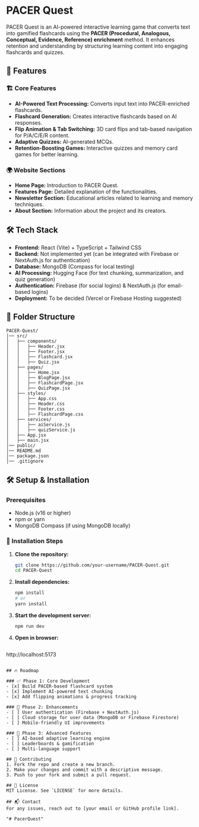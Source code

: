 # PACER Quest

PACER Quest is an AI-powered interactive learning game that converts text into gamified flashcards using the **PACER (Procedural, Analogous, Conceptual, Evidence, Reference) enrichment** method. It enhances retention and understanding by structuring learning content into engaging flashcards and quizzes.

## 🚀 Features

### 🏗 Core Features
- **AI-Powered Text Processing:** Converts input text into PACER-enriched flashcards.
- **Flashcard Generation:** Creates interactive flashcards based on AI responses.
- **Flip Animation & Tab Switching:** 3D card flips and tab-based navigation for P/A/C/E/R content.
- **Adaptive Quizzes:** AI-generated MCQs.
- **Retention-Boosting Games:** Interactive quizzes and memory card games for better learning.

### 🌍 Website Sections
- **Home Page:** Introduction to PACER Quest.
- **Features Page:** Detailed explanation of the functionalities.
- **Newsletter Section:** Educational articles related to learning and memory techniques.
- **About Section:** Information about the project and its creators.

## 🛠 Tech Stack

- **Frontend:** React (Vite) + TypeScript + Tailwind CSS
- **Backend:** Not implemented yet (can be integrated with Firebase or NextAuth.js for authentication)
- **Database:** MongoDB (Compass for local testing)
- **AI Processing:** Hugging Face (for text chunking, summarization, and quiz generation)
- **Authentication:** Firebase (for social logins) & NextAuth.js (for email-based logins)
- **Deployment:** To be decided (Vercel or Firebase Hosting suggested)

## 📂 Folder Structure
```
PACER-Quest/
│── src/
│   ├── components/
│   │   ├── Header.jsx
│   │   ├── Footer.jsx
│   │   ├── Flashcard.jsx
│   │   ├── Quiz.jsx
│   ├── pages/
│   │   ├── Home.jsx
│   │   ├── BlogPage.jsx
│   │   ├── FlashcardPage.jsx
│   │   ├── QuizPage.jsx
│   ├── styles/
│   │   ├── App.css
│   │   ├── Header.css
│   │   ├── Footer.css
│   │   ├── FlashcardPage.css
│   ├── services/
│   │   ├── aiService.js
│   │   ├── quizService.js
│   ├── App.jsx
│   ├── main.jsx
│── public/
│── README.md
│── package.json
│── .gitignore
```

## 🛠 Setup & Installation

### Prerequisites
- Node.js (v16 or higher)
- npm or yarn
- MongoDB Compass (if using MongoDB locally)

### 🔧 Installation Steps
1. **Clone the repository:**
   ```bash
   git clone https://github.com/your-username/PACER-Quest.git
   cd PACER-Quest
   ```
2. **Install dependencies:**
   ```bash
   npm install
   # or
   yarn install
   ```
3. **Start the development server:**
   ```bash
   npm run dev
   ```
4. **Open in browser:**
   ```
http://localhost:5173
   ```

## 🔥 Roadmap

### ✅ Phase 1: Core Development
- [x] Build PACER-based flashcard system
- [x] Implement AI-powered text chunking
- [x] Add flipping animations & progress tracking

### 🚀 Phase 2: Enhancements
- [ ] User authentication (Firebase + NextAuth.js)
- [ ] Cloud storage for user data (MongoDB or Firebase Firestore)
- [ ] Mobile-friendly UI improvements

### 🌟 Phase 3: Advanced Features
- [ ] AI-based adaptive learning engine
- [ ] Leaderboards & gamification
- [ ] Multi-language support

## 🤝 Contributing
1. Fork the repo and create a new branch.
2. Make your changes and commit with a descriptive message.
3. Push to your fork and submit a pull request.

## 📜 License
MIT License. See `LICENSE` for more details.

## 📬 Contact
For any issues, reach out to [your email or GitHub profile link].

"# PacerQuest" 
